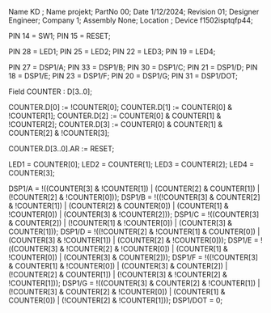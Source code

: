 Name     KD ;
Name     projekt;
PartNo   00;
Date     1/12/2024;
Revision 01;
Designer Engineer;
Company  1;
Assembly None;
Location ;
Device   f1502isptqfp44;

PIN 14 = SW1;
PIN 15 = RESET;

PIN 28 = LED1; 
PIN 25 = LED2;
PIN 22 = LED3;
PIN 19 = LED4;


PIN 27 = DSP1/A;
PIN 33 = DSP1/B;
PIN 30 = DSP1/C;
PIN 21 = DSP1/D;
PIN 18 = DSP1/E;
PIN 23 = DSP1/F;
PIN 20 = DSP1/G;
PIN 31 = DSP1/DOT; 

Field COUNTER : D[3..0];

COUNTER.D[0] := !COUNTER[0];
COUNTER.D[1] := COUNTER[0] & !COUNTER[1];
COUNTER.D[2] := COUNTER[0] & COUNTER[1] & !COUNTER[2];
COUNTER.D[3] := COUNTER[0] & COUNTER[1] & COUNTER[2] & !COUNTER[3];

COUNTER.D[3..0].AR := RESET;

LED1 = COUNTER[0];
LED2 = COUNTER[1];
LED3 = COUNTER[2];
LED4 = COUNTER[3];

DSP1/A = !((COUNTER[3] & !COUNTER[1]) | (COUNTER[2] & COUNTER[1]) | (!COUNTER[2] & !COUNTER[0]));
DSP1/B = !((!COUNTER[3] & COUNTER[2] & !COUNTER[1]) | (COUNTER[2] & COUNTER[0]) | (COUNTER[1] & !COUNTER[0]) | (COUNTER[3] & !COUNTER[2]));
DSP1/C = !((COUNTER[3] & COUNTER[2]) | (!COUNTER[1] & !COUNTER[0]) | (COUNTER[3] & COUNTER[1]));
DSP1/D = !((!COUNTER[2] & !COUNTER[1] & COUNTER[0]) | (COUNTER[3] & !COUNTER[1]) | (COUNTER[2] & !COUNTER[0]));
DSP1/E = !((COUNTER[3] & !COUNTER[2] & !COUNTER[0]) | (COUNTER[1] & !COUNTER[0]) | (COUNTER[3] & COUNTER[2]));
DSP1/F = !((!COUNTER[3] & COUNTER[1] & !COUNTER[0]) | (COUNTER[3] & COUNTER[2]) | (!COUNTER[2] & COUNTER[1]) | (!COUNTER[3] & !COUNTER[2] & !COUNTER[1]));
DSP1/G = !((COUNTER[3] & COUNTER[2] & !COUNTER[1]) | (!COUNTER[3] & COUNTER[2] & !COUNTER[0]) | (COUNTER[1] & COUNTER[0]) | (!COUNTER[2] & !COUNTER[1]));
DSP1/DOT = 0; 


